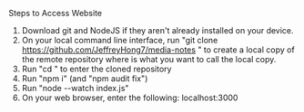 Steps to Access Website

1. Download git and NodeJS if they aren't already installed on your device.
2. On your local command line interface, run "git clone https://github.com/JeffreyHong7/media-notes <name>" to create a local copy of the remote repository where <name> is what you want to call the local copy.
3. Run "cd <name>" to enter the cloned repository
4. Run "npm i" (and "npm audit fix")
5. Run "node --watch index.js"
6. On your web browser, enter the following: localhost:3000
